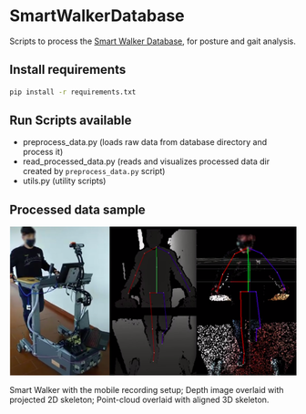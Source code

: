 # SmartWalkerDatabase
Scripts to process the [Smart Walker Database](https://physionet.org/content/multi-gait-posture/1.0.0/), for posture and gait analysis.


## Install requirements
```bash
pip install -r requirements.txt 
```


## Run Scripts available
* preprocess_data.py                (loads raw data from database directory and process it)
* read_processed_data.py            (reads and visualizes processed data dir created by `preprocess_data.py` script)
* utils.py                          (utility scripts)


## Processed data sample

![DatabaseData.png](DatabaseData.png)

Smart  Walker  with  the  mobile  recording  setup; Depth image overlaid with projected 2D skeleton; Point-cloud overlaid with aligned 3D skeleton.
